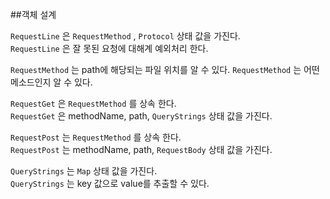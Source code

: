 ##객체 설계

`RequestLine` 은 `RequestMethod` , `Protocol`  상태 값을 가진다.  
`RequestLine` 은 잘 못된 요청에 대해계 예외처리 한다.
  
`RequestMethod` 는 path에 해당되는 파일 위치를 알 수 있다.
`RequestMethod` 는 어떤 메소드인지 알 수 있다.

`RequestGet` 은 `RequestMethod` 를 상속 한다.  
`RequestGet` 은  methodName, path, `QueryStrings` 상태 값을 가진다.

`RequestPost` 는 `RequestMethod` 를 상속 한다.  
`RequestPost` 는 methodName, path, `RequestBody` 상태 값을 가진다.

`QueryStrings` 는 `Map` 상태 값을 가진다.  
`QueryStrings` 는 key 값으로 value를 추출할 수 있다.
